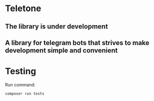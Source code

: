 # Teletone

## **The library is under development**

## A library for telegram bots that strives to make development simple and convenient

# Testing

Run command:
```
composer run tests
```